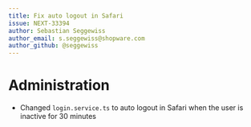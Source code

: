 ```yaml
---
title: Fix auto logout in Safari
issue: NEXT-33394
author: Sebastian Seggewiss
author_email: s.seggewiss@shopware.com
author_github: @seggewiss
---
```

# Administration
* Changed `login.service.ts` to auto logout in Safari when the user is inactive for 30 minutes
